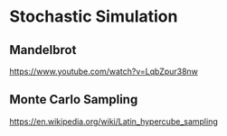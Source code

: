 # Stochastic Simulation

## Mandelbrot
https://www.youtube.com/watch?v=LqbZpur38nw

## Monte Carlo Sampling
https://en.wikipedia.org/wiki/Latin_hypercube_sampling
